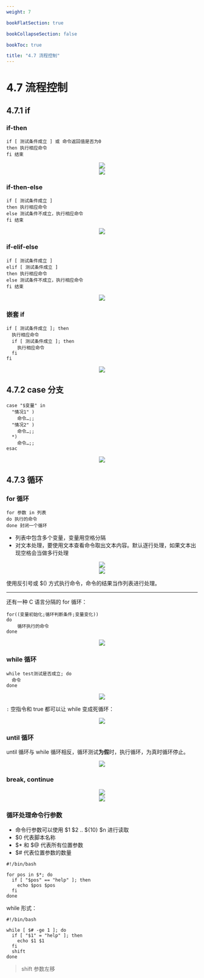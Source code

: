 ```yaml
---
weight: 7

bookFlatSection: true

bookCollapseSection: false

bookToc: true

title: "4.7 流程控制"
---
```


# 4.7 流程控制

## 4.7.1 if

### if-then

```shell
if [ 测试条件成立 ] 或 命令返回值是否为0
then 执行相应命令
fi 结束
```

<div align="center"><img src="https://cdn.xiaobinqt.cn/xiaobinqt.io/20230704/3392a03c0b8d42789cc0a6ae8d07590b.png" width=  /></div>

<div align="center"><img src="https://cdn.xiaobinqt.cn/xiaobinqt.io/20230704/ed4c0d12d2124ea5a00ac5e2d7e87b32.png" width=  /></div>

### if-then-else

```shell
if [ 测试条件成立 ]
then 执行相应命令
else 测试条件不成立，执行相应命令
fi 结束
```

<div align="center"><img src="https://cdn.xiaobinqt.cn/xiaobinqt.io/20230704/1732772c4f374956a7cba2f7014ad02c.png" width=  /></div>

### if-elif-else

```shell
if [ 测试条件成立 ]
elif [ 测试条件成立 ]
then 执行相应命令
else 测试条件不成立，执行相应命令
fi 结束
```

<div align="center"><img src="https://cdn.xiaobinqt.cn/xiaobinqt.io/20230704/7ac3461cf8d34643a8b11885ef75f058.png" width=  /></div>

### 嵌套 if

```shell
if [ 测试条件成立 ]; then
  执行相应命令
  if [ 测试条件成立 ]; then
    执行相应命令
  fi
fi

```

<div align="center"><img src="https://cdn.xiaobinqt.cn/xiaobinqt.io/20230704/bca30b393fb744cda243ecc5110c00eb.png" width=  /></div>

## 4.7.2 case 分支

```shell
case "$变量" in
  "情况1" )
    命令…;;
  "情况2" )
    命令…;;
  *)
    命令…;;
esac
```

<div align="center"><img src="https://cdn.xiaobinqt.cn/xiaobinqt.io/20230704/c256d22bc5374cedaabcd7ff32b3dbde.png" width=  /></div>

## 4.7.3 循环

### for 循环

```shell
for 参数 in 列表
do 执行的命令
done 封闭一个循环
```

+ 列表中包含多个变量，变量用空格分隔
+ 对文本处理，要使用文本查看命令取出文本内容。默认逐行处理，如果文本出现空格会当做多行处理

<div align="center"><img src="https://cdn.xiaobinqt.cn/xiaobinqt.io/20230704/e1348a36432a42b981c49b4c11d9a3b3.png" width=  /></div>

<div align="center"><img src="https://cdn.xiaobinqt.cn/xiaobinqt.io/20230704/cc6daeb18aac41d68e9cdb4a31db79bf.png" width=  /></div>

使用反引号或 $() 方式执行命令，命令的结果当作列表进行处理。

---

还有一种 C 语言分隔的 for 循环：

```shell
for((变量初始化;循环判断条件;变量变化))
do
    循环执行的命令
done
```

<div align="center"><img src="https://cdn.xiaobinqt.cn/xiaobinqt.io/20230704/5699ab82485b4a7fa090238aa89ebae1.png" width=  /></div>

### while 循环

```shell
while test测试是否成立; do
  命令
done

```

<div align="center"><img src="https://cdn.xiaobinqt.cn/xiaobinqt.io/20230704/7bf81674435f4db7ad3b07279049218c.png" width=  /></div>

`:` 空指令和 true 都可以让 while 变成死循环：

<div align="center"><img src="https://cdn.xiaobinqt.cn/xiaobinqt.io/20230704/bad2a99493b34db0aff668bb07ff9015.png" width=  /></div>

### until 循环

until 循环与 while 循环相反，循环测试**为假**时，执行循环，为真时循环停止。

<div align="center"><img src="https://cdn.xiaobinqt.cn/xiaobinqt.io/20230705/968dbf8a17174adfa3f7609229515c13.png" width=  /></div>

### break, continue

<div align="center"><img src="https://cdn.xiaobinqt.cn/xiaobinqt.io/20230705/57f8e4f48f8b4c21bd306879f35ed914.png" width=  /></div>

<div align="center"><img src="https://cdn.xiaobinqt.cn/xiaobinqt.io/20230705/fb40df073927424aae239de15c7b20d6.png" width=  /></div>

### 循环处理命令行参数

+ 命令行参数可以使用 $1 $2 .. ${10} $n 进行读取
+ $0 代表脚本名称
+ $* 和 $@ 代表所有位置参数
+ $# 代表位置参数的数量

```shell
#!/bin/bash

for pos in $*; do
  if [ "$pos" == "help" ]; then
    echo $pos $pos
  fi
done

```

while 形式：

```shell
#!/bin/bash

while [ $# -ge 1 ]; do
  if [ "$1" = "help" ]; then
    echo $1 $1
  fi
  shift
done

```

> shift 参数左移

